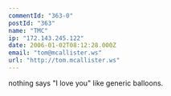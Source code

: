 ```yaml
---
commentId: "363-0"
postId: "363"
name: "TMC"
ip: "172.143.245.122"
date: 2006-01-02T08:12:28.000Z
email: "tom@mcallister.ws"
url: "http://tom.mcallister.ws"
---
```

<p>nothing says "I love you" like generic balloons.</p>